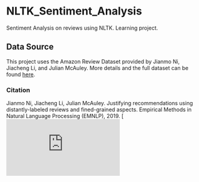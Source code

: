 # NLTK_Sentiment_Analysis
Sentiment Analysis on reviews using NLTK. Learning project. 

## Data Source

This project uses the Amazon Review Dataset provided by Jianmo Ni, Jiacheng Li, and Julian McAuley. More details and the full dataset can be found [here](https://nijianmo.github.io/amazon/index.html).

### Citation
Jianmo Ni, Jiacheng Li, Julian McAuley. Justifying recommendations using distantly-labeled reviews and fined-grained aspects. Empirical Methods in Natural Language Processing (EMNLP), 2019.
[![DOI:10.1007/978-3-031-21438-7_60](https://cseweb.ucsd.edu/~jmcauley/pdfs/emnlp19a.pdf)